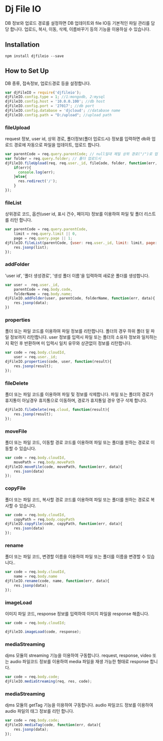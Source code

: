 # Dj File IO

DB 정보와 업로드 경로를 설정하면 DB 업데이트와 file IO등 기본적인 파일 관리를 담당 합니다.
업로드, 복사, 이동, 삭제, 이름바꾸기 등의 기능을 이용하실 수 있습니다.

## Installation

```
npm install djfileio --save
```

## How to Set Up

DB 종류, 접속정보, 업로드경로 등을 설정합니다.

```js
var djFileIO = require('djfileio');
djFileIO.config.type = 1; //1:mongodb, 2:mysql
djFileIO.config.host = '10.0.0.100'; //db host
djFileIO.config.port = '27017'; //db port
djFileIO.config.database = 'djcloud'; //database name
djFileIO.config.path = "D:/upload"; //upload path
```

### fileUpload

request 정보, user id, 상위 경로, 폴더정보(폴더 업로드시) 정보를 입력하면 db와 업로드 경로에 자동으로 파일을 업데이트, 업로드 합니다.

```js
var parentCode = req.query.parentCode; // null일대 제일 상위 경로("/")로 업로드
var folder = req.query.folder; // 폴더 업로드시
djFileIO.fileUpload(req, req.user._id, fileCode, folder, function(err, f){
    if(err){
      console.log(err);
    }else{
      res.redirect('/');
    }
});
```

### fileList

상위경로 코드, 옵션(user id, 표시 건수, 페이지) 정보를 이용하여 파일 및 폴더 리스트를 리턴 합니다.

```js
var parentCode = req.query.parentCode,
    limit = req.query.limit || 0,
    page = req.query.page || 1;
djFileIO.fileList(parentCode, {user: req.user._id, limit: limit, page: page}, function(err, list){
    res.jsonp(list);
});
```

### addFolder

'user id', '폴더 생성경로', '생성 폴더 이름'을 입력하여 새로운 폴더를 생성합니다.

```js
var user =  req.user._id,
    parentCode = req.body.code,
    folderName = req.body.name;
djFileIO.addFolder(user, parentCode, folderName, function(err, data){
    res.jsonp(data);
})
```

### properties

폴더 또는 파일 코드를 이용하여 파일 정보를 리턴합니다. 폴더의 경우 하위 폴더 밑 파일 정보까지 리턴합니다.
user 정보를 입력시 파일 또는 폴더의 소유자 정보와 일치하는지 확인 후 반환하며 미 입력시 일치 유무와 상관없이 정보를 리턴합니다.

```js
var code = req.body.cloudId,
    user = req.user._id;
djFileIO.properties(code, user, function(result){
    res.jsonp(result);
});
```

### fileDelete

폴더 또는 파일 코드를 이용하여 파일 및 정보를 삭제합니다. 파일 또는 폴더의 경로가 휴지통이 아닐경우 휴지통으로 이동하며,
경로가 휴지통일 경우 영구 삭제 합니다.

```js
djFileIO.fileDelete(req.cloud, function(result){
    res.jsonp(result);
});
```

### moveFile

폴더 또는 파일 코드, 이동할 경로 코드를 이용하여 파일 또는 폴더를 원하는 경로로 이동할 수 있습니다.

```js
var code = req.body.cloudId,
    movePath = req.body.movePath
djFileIO.moveFile(code, movePath, function(err, data){
    res.json(data)
});
```

### copyFile

폴더 또는 파일 코드, 복사할 경로 코드를 이용하여 파일 또는 폴더를 원하는 경로로 복사할 수 있습니다.

```js
var code = req.body.cloudId,
    copyPath = req.body.copyPath
djFileIO.copyFile(code, copyPath, function(err, data){
    res.json(data)
});
```

### rename

폴더 또는 파일 코드, 변경할 이름을 이용하여 파일 또는 폴더를 이름을 변경할 수 있습니다..

```js
var code = req.body.cloudId,
    name = req.body.name
djFileIO.rename(code, name, function(err, data){
    res.jsonp(data);
});
```

### imageLoad

이미지 파일 코드, response 정보를 입력하여 이미지 파일을 response 해줍니다.

```js
var code = req.body.cloudId;

djFileIO.imageLoad(code, response);
```

### mediaStreaming

djms 모듈의 streaming 기능을 이용하여 구동합니다. request, response, video 또는 audio 파일코드 정보를 이용하여 media 파일을 재생 가능한 형태로 response 합니다.

```js
var code = req.body.code;
djFileIO.mediaStreaming(req, res, code);

```

### mediaStreaming

djms 모듈의 getTag 기능을 이용하여 구동합니다. audio 파일코드 정보를 이용하여 audio 파일의 태그 정보를 리턴 합니다.

```js
var code = req.body.code;
djFileIO.mediaTag(code, function(err, data){
    res.jsonp(data);
});
```